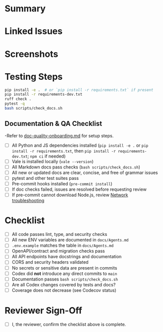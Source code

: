 # Summary

<!-- Provide a concise description of the change. Highlight major updates or new functionality. -->

# Linked Issues

<!-- List related issues. Use the `Closes #issue-number` syntax when applicable. -->

# Screenshots

<!-- Include before/after screenshots or GIFs if the change affects UI. -->

# Testing Steps

<!-- Detail how a reviewer can verify the change. Include any setup commands. -->

```bash
pip install -e .  # or `pip install -r requirements.txt` if present
pip install -r requirements-dev.txt
ruff check .
pytest -q
bash scripts/check_docs.sh
```

## Documentation & QA Checklist

-Refer to [doc-quality-onboarding.md](doc-quality-onboarding.md) for setup steps.

- [ ] All Python and JS dependencies installed (`pip install -e .` or `pip install -r requirements.txt`, then `pip install -r requirements-dev.txt`; `npm ci` if needed)
- [ ] Vale is installed locally (`vale --version`)
- [ ] All Markdown docs pass checks (`bash scripts/check_docs.sh`)
- [ ] All new or updated docs are clear, concise, and free of grammar issues
- [ ] pytest and other test suites pass
- [ ] Pre-commit hooks installed (`pre-commit install`)
- [ ] If doc checks failed, issues are resolved before requesting review
- [ ] If pre-commit cannot download Node.js, review [Network troubleshooting](network-troubleshooting.md#pre-commit-nodeenv-ssl-errors)

# Checklist

- [ ] All code passes lint, type, and security checks
- [ ] All new ENV variables are documented in `docs/Agents.md`
- [ ] `.env.example` matches the table in `docs/Agents.md`
- [ ] OpenAPI/contract and migration checks pass
- [ ] All API endpoints have docstrings and documentation
- [ ] CORS and security headers validated
- [ ] No secrets or sensitive data are present in commits
- [ ] Codex did **not** introduce any direct commits to `main`
- [ ] Documentation passes `bash scripts/check_docs.sh`
- [ ] Are all Codex changes covered by tests and docs?
- [ ] Coverage does not decrease (see Codecov status)

# Reviewer Sign-Off

- [ ] I, the reviewer, confirm the checklist above is complete.
